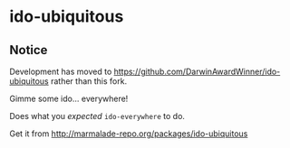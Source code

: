 # ido-ubiquitous

## Notice

Development has moved to https://github.com/DarwinAwardWinner/ido-ubiquitous rather than this fork.

Gimme some ido... everywhere!

Does what you *expected* `ido-everywhere` to do.

Get it from http://marmalade-repo.org/packages/ido-ubiquitous
